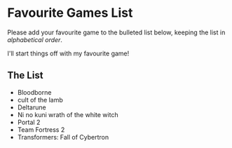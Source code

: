 # Favourite Games List

Please add your favourite game to the bulleted list below, keeping the list in *alphabetical order*.

I'll start things off with my favourite game!

## The List

* Bloodborne
* cult of the lamb
* Deltarune
* Ni no kuni wrath of the white witch
* Portal 2
* Team Fortress 2
* Transformers: Fall of Cybertron

